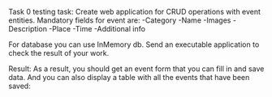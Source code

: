 Task 0 testing task:
Create web application for CRUD operations with event entities. Mandatory fields for event are:
-Category
-Name
-Images
-Description
-Place
-Time
-Additional info

For database you can use InMemory db. Send an executable application to check the result of your work. 

Result:
As a result, you should get an event form that you can fill in and save data. And you can also display a table with all the events that have been saved:
